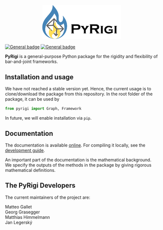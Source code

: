 <p align="center">
<img src="assets/icon.jpg" width="260">
</p>

[![General badge](https://img.shields.io/badge/PyRigi-Documentation-blue?style=plastic&link=pyrigi.github.io%2FPyRigi%2F%20)](https://pyrigi.github.io/PyRigi/)
[![General badge](https://img.shields.io/badge/license-MIT-yellow?style=plastic)](LICENSE)

<!-- start-input -->

**PyRigi** is a general-purpose Python package for the rigidity and flexibility of bar-and-joint frameworks.

## Installation and usage

We have not reached a stable version yet.
Hence, the current usage is to clone/download the package from this repository.
In the root folder of the package, it can be used by
```python
from pyrigi import Graph, Framework
```
In future, we will enable installation via `pip`.

## Documentation

The documentation is available [online](https://pyrigi.github.io/PyRigi/).
For compiling it locally,
see the [development guide](https://pyrigi.github.io/PyRigi/development/howto.html).

An important part of the documentation is the mathematical background.
We specify the outputs of the methods in the package
by giving rigorous mathematical definitions.

## The PyRigi Developers

The current maintainers of the project are:

Matteo Gallet \
Georg Grasegger \
Matthias Himmelmann \
Jan Legerský






